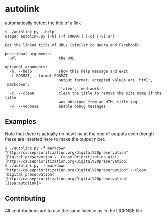 # autolink
automatically detect the title of a link

```
$ ./autolink.py --help
usage: autolink.py [-h] [-f FORMAT] [-c] [-v] url

Get the linked title of URLs (similar to Quora and Facebook)

positional arguments:
  url                   the URL

optional arguments:
  -h, --help            show this help message and exit
  -f FORMAT, --format FORMAT
                        output format; accepted values are 'html', 'markdown',
                        'latex', 'mediawiki'
  -c, --clean           clean the title to remove the site name if the title
                        was obtained from an HTML title tag
  -v, --verbose         enable debug messages
```

## Examples

Note that there is actually no new line at the end of outputs even though these
are inserted here to make the output nicer.

```
$ ./autolink.py -f markdown "http://causeprioritization.org/Digital%20preservation"
[Digital preservation \- Cause Prioritization Wiki](http://causeprioritization.org/Digital%20preservation)
$ ./autolink.py -f markdown "http://causeprioritization.org/Digital%20preservation" --clean
[Digital preservation](http://causeprioritization.org/Digital%20preservation)[issa:autolink]>
```

## Contributing

All contributions are to use the same license as in the LICENSE file.
